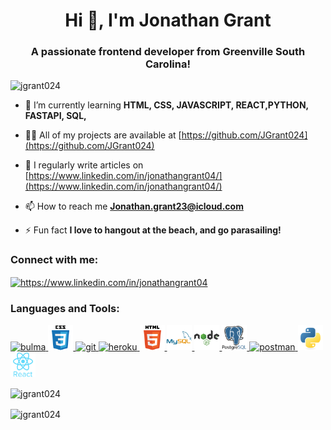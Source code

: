 <h1 align="center">Hi 👋, I'm Jonathan Grant</h1>
<h3 align="center">A passionate frontend developer from Greenville South Carolina!</h3>

<p align="left"> <img src="https://komarev.com/ghpvc/?username=jgrant024&label=Profile%20views&color=0e75b6&style=flat" alt="jgrant024" /> </p>

- 🌱 I’m currently learning **HTML, CSS, JAVASCRIPT, REACT,PYTHON, FASTAPI, SQL,**

- 👨‍💻 All of my projects are available at [https://github.com/JGrant024](https://github.com/JGrant024)

- 📝 I regularly write articles on [https://www.linkedin.com/in/jonathangrant04/](https://www.linkedin.com/in/jonathangrant04/)

- 📫 How to reach me **Jonathan.grant23@icloud.com**

- ⚡ Fun fact **I love to hangout at the beach, and go parasailing!**

<h3 align="left">Connect with me:</h3>
<p align="left">
<a href="https://linkedin.com/in/https://www.linkedin.com/in/jonathangrant04" target="blank"><img align="center" src="https://raw.githubusercontent.com/rahuldkjain/github-profile-readme-generator/master/src/images/icons/Social/linked-in-alt.svg" alt="https://www.linkedin.com/in/jonathangrant04" height="30" width="40" /></a>
</p>

<h3 align="left">Languages and Tools:</h3>
<p align="left"> <a href="https://bulma.io/" target="_blank" rel="noreferrer"> <img src="https://raw.githubusercontent.com/gilbarbara/logos/804dc257b59e144eaca5bc6ffd16949752c6f789/logos/bulma.svg" alt="bulma" width="40" height="40"/> </a> <a href="https://www.w3schools.com/css/" target="_blank" rel="noreferrer"> <img src="https://raw.githubusercontent.com/devicons/devicon/master/icons/css3/css3-original-wordmark.svg" alt="css3" width="40" height="40"/> </a> <a href="https://git-scm.com/" target="_blank" rel="noreferrer"> <img src="https://www.vectorlogo.zone/logos/git-scm/git-scm-icon.svg" alt="git" width="40" height="40"/> </a> <a href="https://heroku.com" target="_blank" rel="noreferrer"> <img src="https://www.vectorlogo.zone/logos/heroku/heroku-icon.svg" alt="heroku" width="40" height="40"/> </a> <a href="https://www.w3.org/html/" target="_blank" rel="noreferrer"> <img src="https://raw.githubusercontent.com/devicons/devicon/master/icons/html5/html5-original-wordmark.svg" alt="html5" width="40" height="40"/> </a> <a href="https://www.mysql.com/" target="_blank" rel="noreferrer"> <img src="https://raw.githubusercontent.com/devicons/devicon/master/icons/mysql/mysql-original-wordmark.svg" alt="mysql" width="40" height="40"/> </a> <a href="https://nodejs.org" target="_blank" rel="noreferrer"> <img src="https://raw.githubusercontent.com/devicons/devicon/master/icons/nodejs/nodejs-original-wordmark.svg" alt="nodejs" width="40" height="40"/> </a> <a href="https://www.postgresql.org" target="_blank" rel="noreferrer"> <img src="https://raw.githubusercontent.com/devicons/devicon/master/icons/postgresql/postgresql-original-wordmark.svg" alt="postgresql" width="40" height="40"/> </a> <a href="https://postman.com" target="_blank" rel="noreferrer"> <img src="https://www.vectorlogo.zone/logos/getpostman/getpostman-icon.svg" alt="postman" width="40" height="40"/> </a> <a href="https://www.python.org" target="_blank" rel="noreferrer"> <img src="https://raw.githubusercontent.com/devicons/devicon/master/icons/python/python-original.svg" alt="python" width="40" height="40"/> </a> <a href="https://reactjs.org/" target="_blank" rel="noreferrer"> <img src="https://raw.githubusercontent.com/devicons/devicon/master/icons/react/react-original-wordmark.svg" alt="react" width="40" height="40"/> </a> </p>

<p><img align="center" src="https://github-readme-stats.vercel.app/api/top-langs?username=jgrant024&show_icons=true&locale=en&layout=compact" alt="jgrant024" /></p>

<p><img align="center" src="https://github-readme-streak-stats.herokuapp.com/?user=jgrant024&" alt="jgrant024" /></p>
